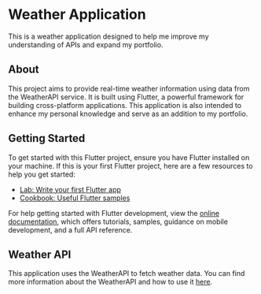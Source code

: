 # Weather Application

This is a weather application designed to help me improve my understanding of APIs and expand my portfolio.

## About

This project aims to provide real-time weather information using data from the WeatherAPI service. It is built using Flutter, a powerful framework for building cross-platform applications. This application is also intended to enhance my personal knowledge and serve as an addition to my portfolio.

## Getting Started

To get started with this Flutter project, ensure you have Flutter installed on your machine. If this is your first Flutter project, here are a few resources to help you get started:

- [Lab: Write your first Flutter app](https://docs.flutter.dev/get-started/codelab)
- [Cookbook: Useful Flutter samples](https://docs.flutter.dev/cookbook)

For help getting started with Flutter development, view the [online documentation](https://docs.flutter.dev/), which offers tutorials, samples, guidance on mobile development, and a full API reference.

## Weather API

This application uses the WeatherAPI to fetch weather data. You can find more information about the WeatherAPI and how to use it [here](https://www.weatherapi.com/).
